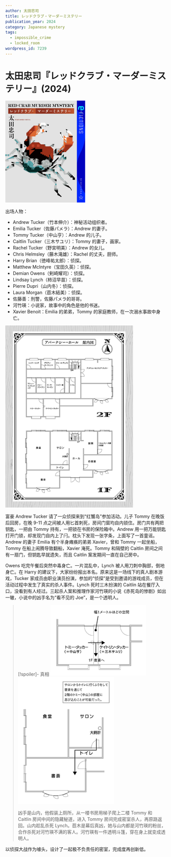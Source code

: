 ```yaml
---
author: 太田忠司
title: レッドクラブ・マーダーミステリー
publication_year: 2024
category: Japanese mystery
tags:
  - impossible_crime
  - locked_room
wordpress_id: 7239
---
```


# 太田忠司『レッドクラブ・マーダーミステリー』(2024)

<img src=images/2024_cover.jpg width=250/>

出场人物：
* Andrew Tucker（竹本伸介）：神秘活动组织者。
* Emilia Tucker（佐藤パメラ）：Andrew 的妻子。
* Tommy Tucker（中山亨）：Andrew 的儿子。
* Caitlin Tucker（三木サユリ）：Tommy 的妻子，画家。
* Rachel Tucker（野宮明美）：Andrew 的女儿。
* Chris Helmsley（藤木滝雄）：Rachel 的丈夫，厨师。
* Harry Brian（徳峰祐太郎）：侦探。
* Matthew McIntyre（宝田久英）：侦探。
* Demian Owens（剣崎耀司）：侦探。
* Lindsay Lynch（柿沼早苗）：侦探。
* Pierre Dupri（山内冬）：侦探。
* Laura Morgan（苣木結美）：侦探。
* 佐藤善：刑警，佐藤パメラ的哥哥。
* 河竹瑛：小说家，故事中的角色是他的书迷。
* Xavier Benoit：Emilia 的弟弟，Tommy 的家庭教师，在一次溺水事故中身亡。

<img src=images/2024_floor_plan.jpg width=400/>

富豪 Andrew Tucker 请了一众侦探来到“红蟹岛”参加活动。儿子 Tommy 在晚饭后回房，在晚 9-11 点之间被人用匕首刺死，房间门窗均自内锁住。房门共有两把钥匙，一把由 Tommy 持有，一把锁在书房的保险箱中。Andrew 用一把万能钥匙打开门锁，却发现门自内上了闩。枕头下发现一张字条，上面写了一首童谣。Andrew 的妻子 Emilia 有个半身瘫痪的弟弟 Xavier，曾和 Tommy 一起坐船，Tommy 在船上闹腾导致翻船，Xavier 淹死。Tommy 和隔壁的 Caitlin 房间之间有一扇门，但钥匙早就遗失，而且 Caitlin 案发期间一直在自己房中。

Owens 吃完午餐后突然中毒身亡。一片混乱中，Lynch 被人用刀刺中胸部，倒地身亡。在 Harry 的建议下，大家纷纷报出本名。原来这是一场线下的真人剧本游戏，Tucker 家成员由职业演员扮演，参加的“侦探”是受到邀请的游戏成员，但在活动过程中发生了真实的杀人事件。Lynch 死时三木扮演的 Caitlin 站在餐厅入口，没看到有人经过。三起杀人案和推理作家河竹瑛的小说《赤死岛的惨剧》如出一辙，小说中的凶手名为“看不见的 Joe”，是一个透明人。

> [!spoiler]- 真相
> <img src=images/2024_passage.jpg width=300/>
> <img src=images/2024_toilet.jpg width=300/>
> 
> 凶手是山内，他假装上厕所，从一楼书房用梯子爬上二楼 Tommy 和 Caitlin 房间中间的隐藏秘道，进入 Tommy 房间完成密室杀人，再原路返回。山内趁乱杀死 Lynch。苣木是幕后真凶，她与山内都是河竹瑛的粉丝，合作杀死对河竹瑛不满的客人。河竹瑛有一件透明斗篷，穿在身上就变成透明人。

以侦探大战作为噱头，设计了一起极不负责任的密室，完成度再创新低。